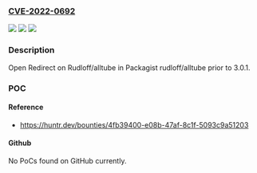 ### [CVE-2022-0692](https://cve.mitre.org/cgi-bin/cvename.cgi?name=CVE-2022-0692)
![](https://img.shields.io/static/v1?label=Product&message=rudloff%2Falltube&color=blue)
![](https://img.shields.io/static/v1?label=Version&message=%3C%203.0.1%20&color=brighgreen)
![](https://img.shields.io/static/v1?label=Vulnerability&message=CWE-601%20URL%20Redirection%20to%20Untrusted%20Site&color=brighgreen)

### Description

Open Redirect on Rudloff/alltube in Packagist rudloff/alltube prior to 3.0.1.

### POC

#### Reference
- https://huntr.dev/bounties/4fb39400-e08b-47af-8c1f-5093c9a51203

#### Github
No PoCs found on GitHub currently.

